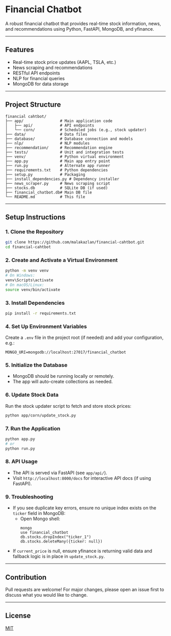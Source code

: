 # Financial Chatbot

A robust financial chatbot that provides real-time stock information, news, and recommendations using Python, FastAPI, MongoDB, and yfinance.

---

## Features
- Real-time stock price updates (AAPL, TSLA, etc.)
- News scraping and recommendations
- RESTful API endpoints
- NLP for financial queries
- MongoDB for data storage

---

## Project Structure
```
financial cahtbot/
├── app/                # Main application code
│   ├── api/            # API endpoints
│   └── corn/           # Scheduled jobs (e.g., stock updater)
├── data/               # Data files
├── database/           # Database connection and models
├── nlp/                # NLP modules
├── recommendation/     # Recommendation engine
├── tests/              # Unit and integration tests
├── venv/               # Python virtual environment
├── app.py              # Main app entry point
├── run.py              # Alternate app runner
├── requirements.txt    # Python dependencies
├── setup.py            # Packaging
├── install_dependencies.py # Dependency installer
├── news_scraper.py     # News scraping script
├── stocks.db           # SQLite DB (if used)
├── financial_chatbot.db# Main DB file
└── README.md           # This file
```

---

## Setup Instructions

### 1. Clone the Repository
```bash
git clone https://github.com/malakazlan/financial-cahtbot.git
cd financial-cahtbot
```

### 2. Create and Activate a Virtual Environment
```bash
python -m venv venv
# On Windows:
venv\Scripts\activate
# On macOS/Linux:
source venv/bin/activate
```

### 3. Install Dependencies
```bash
pip install -r requirements.txt
```

### 4. Set Up Environment Variables
Create a `.env` file in the project root (if needed) and add your configuration, e.g.:
```
MONGO_URI=mongodb://localhost:27017/financial_chatbot
```

### 5. Initialize the Database
- MongoDB should be running locally or remotely.
- The app will auto-create collections as needed.

### 6. Update Stock Data
Run the stock updater script to fetch and store stock prices:
```bash
python app/corn/update_stock.py
```

### 7. Run the Application
```bash
python app.py
# or
python run.py
```

### 8. API Usage
- The API is served via FastAPI (see `app/api/`).
- Visit `http://localhost:8000/docs` for interactive API docs (if using FastAPI).

### 9. Troubleshooting
- If you see duplicate key errors, ensure no unique index exists on the `ticker` field in MongoDB:
  - Open Mongo shell:
    ```
    mongo
    use financial_chatbot
    db.stocks.dropIndex("ticker_1")
    db.stocks.deleteMany({ticker: null})
    ```
- If `current_price` is null, ensure yfinance is returning valid data and fallback logic is in place in `update_stock.py`.

---

## Contribution
Pull requests are welcome! For major changes, please open an issue first to discuss what you would like to change.

---

## License
[MIT](LICENSE) 
